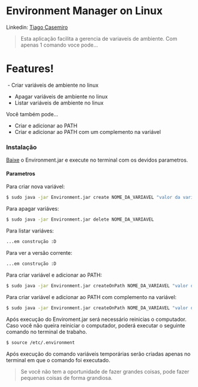 # Environment Manager on Linux

Linkedin: [Tiago Casemiro](https://www.linkedin.com/in/tiago-p-58b45228)

   > Esta aplicação facilita a gerencia de variaveis de ambiente.
   > Com apenas 1 comando voce pode...
    
# Features!

  - Criar variáveis de ambiente no linux
  - Apagar variáveis de ambiente no linux
  - Listar variáveis de ambiente no linux
 
Você também pode...
 - Criar e adicionar ao PATH
 - Criar e adicionar ao PATH com um complemento na variável

### Instalação

[Baixe](https://github.com/tiagocasemiro/Environment/blob/master/Environment.jar) o Environment.jar e execute no terminal com os devidos parametros.

#### Parametros

Para criar nova variável:
```sh
$ sudo java -jar Environment.jar create NOME_DA_VARIAVEL "valor da variável"
```

Para apagar variáves:
```sh
$ sudo java -jar Environment.jar delete NOME_DA_VARIAVEL
```

Para listar variáves:
```sh
...em construção :D
```
Para ver a versão corrente:
```sh
...em construção :D
```

Para criar variável e adicionar ao PATH:
```sh
$ sudo java -jar Environment.jar createOnPath NOME_DA_VARIAVEL "valor da variável"
```

Para criar variável e adicionar ao PATH com complemento na variável:
```sh
$ sudo java -jar Environment.jar createOnPath NOME_DA_VARIAVEL "valor da variável" "complemento" 
```
Após execução do Enviroment.jar será necessário reinicias o computador. Caso você não queira reiniciar o computador, poderá executar o seguinte comando no terminal de trabaho.
```sh
$ source /etc/.environment 
```
Após execução do comando variáveis temporárias serão criadas apenas no terminal em que o comando foi executado.

> Se você não tem a oportunidade 
> de fazer grandes coisas,
> pode fazer pequenas coisas
> de forma grandiosa.

